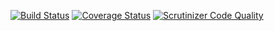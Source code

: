 [![Build Status](https://travis-ci.org/ClearcodeHQ/eh-library-auth.svg?branch=master)](https://travis-ci.org/ClearcodeHQ/eh-library-auth)
[![Coverage Status](https://coveralls.io/repos/ClearcodeHQ/eh-library-auth/badge.svg?branch=master&service=github)](https://coveralls.io/github/ClearcodeHQ/eh-library-auth?branch=master)
[![Scrutinizer Code Quality](https://scrutinizer-ci.com/g/ClearcodeHQ/eh-library-auth/badges/quality-score.png?b=master)](https://scrutinizer-ci.com/g/ClearcodeHQ/eh-library-auth/?branch=master)

